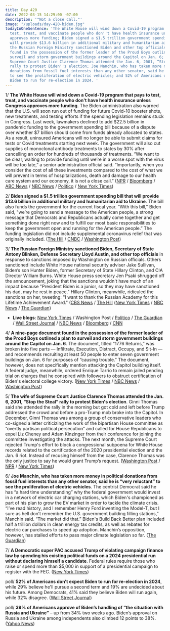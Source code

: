 ```yaml
---
title: Day 420
date: 2022-03-15 14:29:00 -07:00
description: '"Not a close call."'
image: "/uploads/day-420-biden.jpg"
todayInOneSentence: 'The White House will wind down a Covid-19 program that pays to
  test, treat, and vaccinate people who don''t have health insurance unless Congress
  approves more funding; Biden signed a $1.5 trillion government spending bill that
  will provide $13.6 billion in additional military and humanitarian aid to Ukraine;
  the Russian Foreign Ministry sanctioned Biden and other top officials; a document
  found in the possession of the former leader of the Proud Boys outlined a plan to
  surveil and storm government buildings around the Capitol on Jan. 6; the wife of
  Supreme Court Justice Clarence Thomas attended the Jan. 6, 2001, “Stop the Steal”
  rally to protest Biden''s election; Joe Manchin, who has taken more money in political
  donations from fossil fuel interests than any other senator, said he is “very reluctant”
  to see the proliferation of electric vehicles; and 52% of Americans don’t expect
  Biden to run for re-election in 2024. '
---
```


1/ **The White House will wind down a Covid-19 program that pays to test, treat, and vaccinate people who don't have health insurance unless Congress approves more funding**. The Biden administration also warned that the U.S. will soon run out of funding for future Covid-10 booster shots, new treatments, and testing efforts if the spending legislation remains stuck in Congress. Last week, lawmakers declined to add $22.5 billion in pandemic funding to the government spending bill because of a dispute over whether $7 billion should come from funds already allocated to states. As a result, uninsured Americans will no longer be able to submit claims for tests or Covid treatments starting next week. The government will also cut supplies of monoclonal antibody treatments to states by 30% after cancelling an order for hundreds of thousands of treatments. “We want to be clear, waiting to provide funding until we’re in a worse spot with the virus will be too late,” a senior administration official said. “Importantly, when you consider the cost of all these investments compared to the cost of what we will prevent in terms of hospitalizations, death and damage to our health care system and our economy, it is not a close call.” ([NPR](https://www.npr.org/2022/03/15/1086653838/the-white-house-says-its-running-out-of-money-to-cover-covid-tests-and-vaccines) / [Bloomberg](https://www.bloomberg.com/news/articles/2022-03-15/white-house-says-covid-treatments-to-run-out-without-new-funding?sref=MIBMEEoj) / [ABC News](https://abcnews.go.com/Politics/white-house-stop-critical-covid-response-efforts-funding/story?id=83447485) / [NBC News](https://www.nbcnews.com/politics/white-house/white-house-warns-covid-treatment-vaccine-cuts-added-funding-rcna20097) / [Politico](https://www.politico.com/news/2022/03/15/congress-white-house-covid-funding-00017312) / [New York Times](https://www.nytimes.com/live/2022/03/15/world/covid-19-mandates-cases-vaccine/the-white-house-says-its-already-scaling-back-some-covid-response-plans-amid-uncertainty-in-funding))

2/ **Biden signed a $1.5 trillion government spending bill that will provide $13.6 billion in additional military and humanitarian aid to Ukraine**. The bill also funds the government for the current fiscal year. “With this bill," Biden said, "we’re going to send a message to the American people, a strong message that Democrats and Republicans actually come together and get something done right now and to fulfill our most basic responsibilities to keep the government open and running for the American people.” The funding legislation did not include supplemental coronavirus relief that was originally included. ([The Hill](https://thehill.com/homenews/administration/598074-biden-signs-15-government-funding-bill-with-ukraine-aid) / [CNBC](https://www.cnbc.com/2022/03/15/biden-signs-government-funding-bill-with-ukraine-aid.html) / [Washington Post](https://www.washingtonpost.com/world/2022/03/15/russia-ukraine-war-putin-news-live-updates/#link-SWSHGEEUQBA3RP3BOYQ6K3ARQM))

3/ **The Russian Foreign Ministry sanctioned Biden, Secretary of State Antony Blinken, Defense Secretary Lloyd Austin, and other top officials** in response to sanctions imposed by Washington on Russian officials. Others sanctioned include White House national security adviser Jake Sullivan, Biden’s son Hunter Biden, former Secretary of State Hillary Clinton, and CIA Director William Burns. White House press secretary Jen Psaki shrugged off the announcement, joking that the sanctions wouldn't have much of an impact because "President Biden is a junior, so they may have sanctioned his dad, may he rest in peace." Hillary Clinton, meanwhile, ridiculed the sanctions on her, tweeting: "I want to thank the Russian Academy for this Lifetime Achievement Award." ([CBS News](https://www.cbsnews.com/news/russia-foreign-ministry-president-joe-biden-secretary-of-state-antony-blinken-sanctions/) / [The Hill](https://thehill.com/policy/international/598270-russia-imposes-sanctions-on-president-biden-and-secretaries-blinken) /[New York Times](https://www.nytimes.com/live/2022/03/15/world/ukraine-russia-war) / [NBC News](https://www.nbcnews.com/news/world/live-blog/ukraine-russia-war-live-updates-kyiv-under-fire-eu-leaders-n1291880) / [The Guardian](https://www.theguardian.com/world/live/2022/mar/15/ukraine-war-large-explosions-heard-in-kyiv-zelenskiy-calls-on-russian-troops-to-surrender-putin-china-latest-news?filterKeyEvents=false&page=with:block-6230acfe8f08d87b477ddcd9#block-6230acfe8f08d87b477ddcd9))

* **Live blogs**: [New York Times](https://www.nytimes.com/live/2022/03/15/world/ukraine-russia-war) / Washington Post / [Politico](https://www.politico.eu/article/live-blog-ukraine-invasion-putin-donetsk-luhansk/) / [The Guardian](https://www.theguardian.com/world/live/2022/mar/15/ukraine-war-large-explosions-heard-in-kyiv-zelenskiy-calls-on-russian-troops-to-surrender-putin-china-latest-news) / [Wall Street Journal](https://www.wsj.com/livecoverage/russia-ukraine-latest-news-2022-03-15) / [NBC News](https://www.nbcnews.com/news/world/live-blog/ukraine-russia-war-live-updates-kyiv-under-fire-eu-leaders-n1291880) / [Bloomberg](https://www.bloomberg.com/news/articles/2022-03-15/ukraine-update-china-looks-to-avoid-russia-sanctions-sideswipe?srnd=premium&sref=MIBMEEoj) / [CNN](https://www.cnn.com/europe/live-news/ukraine-russia-putin-news-03-15-22/index.html)

4/ **A nine-page document found in the possession of the former leader of the Proud Boys outlined a plan to surveil and storm government buildings around the Capitol on Jan. 6**. The document, titled “1776 Returns,” was broken into five parts — Infiltrate, Execution, Distract, Occupy, and Sit-In — and recommends recruiting at least 50 people to enter seven government buildings on Jan. 6 for purposes of “causing trouble.” The document, however, does not specifically mention attacking the Capitol building itself. A federal judge, meanwhile, ordered Enrique Tarrio to remain jailed pending trial on charges that he conspired with followers to obstruct certification of Biden's electoral college victory. ([New York Times](https://www.nytimes.com/2022/03/14/us/politics/enrique-tarrio-jan-6-document.html) / [NBC News](https://www.nbcnews.com/politics/justice-department/proud-boys-leader-indicted-jan-6-conspiracy-ordered-detained-trial-rcna20126) / [Washington Post](https://www.washingtonpost.com/dc-md-va/2022/03/15/tarrio-proud-boys-jailed-jan6/))

5/ **The wife of Supreme Court Justice Clarence Thomas attended the Jan. 6, 2001, “Stop the Steal” rally to protest Biden's election**. Ginni Thomas said she attended the rally in the morning but got cold and left before Trump addressed the crowd and before a pro-Trump mob broke into the Capitol. In December, Ginni Thomas was among a group of conservative leaders who co-signed a letter criticizing the work of the bipartisan House committee as “overtly partisan political persecution” and called for House Republicans to expel Liz Cheney and Adam Kinzinger from their conference for joining the committee investigating the attacks. The next month, the Supreme Court rejected Trump's effort to block a congressional subpoena for White House records related to the certification of the 2020 presidential election and the Jan. 6 riot. Instead of recusing himself from the case, Clarence Thomas was the only justice to say he would grant Trump’s request. ([Washington Post](https://www.washingtonpost.com/politics/2022/03/14/ginni-thomas-jan-6-rally-capitol-attack/) / [NPR](https://www.npr.org/2022/03/14/1086535100/wife-of-justice-thomas-rebuts-claims-of-conflict-of-interest) / [New York Times](https://www.nytimes.com/2022/03/14/us/politics/ginni-thomas-jan-6-rally.html))

6/ **Joe Manchin, who has taken more money in political donations from fossil fuel interests than any other senator, said he is “very reluctant” to see the proliferation of electric vehicles**. The centrist Democrat said he has “a hard time understanding” why the federal government would invest in a network of electric car charging stations, which Biden's championed as part of his plan to grow the EV market in order to tackle the climate crisis. “I’ve read history, and I remember Henry Ford inventing the Model-T, but I sure as hell don’t remember the U.S. government building filling stations,” Manchin said. “The market did that.” Biden's Build Back Better plan included half a trillion dollars in clean energy tax credits, as well as rebates for electric car purchases to speed up adoption. Manchin’s opposition, however, has stalled efforts to pass major climate legislation so far. ([The Guardian](https://www.theguardian.com/environment/2022/mar/15/manchin-reluctant-electric-cars-biden-climate-crisis-fight))

7/ **A Democratic super PAC accused Trump of violating campaign finance law by spending his existing political funds on a 2024 presidential run without declaring himself a candidate**. Federal rules require those who raise or spend more than $5,000 in support of a presidential campaign to register with the FEC. ([New York Times](https://www.nytimes.com/2022/03/14/us/politics/trump-campaign-fec-violation.html))

poll/ **52% of Americans don’t expect Biden to run for re-election in 2024**, while 29% believe he'll pursue a second term and 19% are undecided about his future. Among Democrats, 41% said they believe Biden will run again, while 32% disagree. ([Wall Street Journal](https://www.wsj.com/articles/half-of-americans-doubt-biden-will-run-in-2024-wsj-poll-shows-11647349654?mod=hp_lead_pos7))

poll/ **39% of Americans approve of Biden’s handling of “the situation with Russia and Ukraine”** – up from 34% two weeks ago. Biden’s approval on Russia and Ukraine among independents also climbed 12 points to 38%. ([Yahoo News](https://news.yahoo.com/poll-americans-warm-to-bidens-approach-on-russia-and-ukraine-125641393.html))
